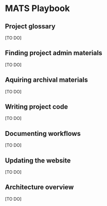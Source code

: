 # MATS Playbook

## Project glossary
[TO DO]

## Finding project admin materials

[TO DO]

## Aquiring archival materials

[TO DO]

## Writing project code

[TO DO]

## Documenting workflows

[TO DO]

## Updating the website

[TO DO]

## Architecture overview

[TO DO]
